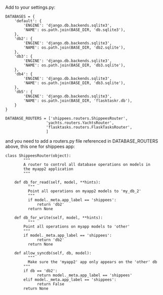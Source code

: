 Add to your settings.py:


    DATABASES = {
        'default': {
            'ENGINE': 'django.db.backends.sqlite3',
            'NAME': os.path.join(BASE_DIR, 'db.sqlite3'),
        },
        'db2': {
            'ENGINE': 'django.db.backends.sqlite3',
            'NAME': os.path.join(BASE_DIR, 'db2.sqlite'),
        },
        'db3': {
            'ENGINE': 'django.db.backends.sqlite3',
            'NAME': os.path.join(BASE_DIR, 'db3.sqlite'),
        },
        'db4': {
            'ENGINE': 'django.db.backends.sqlite3',
            'NAME': os.path.join(BASE_DIR, 'db3.sqlite'),
        },
        'db5': {
            'ENGINE': 'django.db.backends.sqlite3',
            'NAME': os.path.join(BASE_DIR, 'flasktaskr.db'),
        }
    }

    DATABASE_ROUTERS = ['shippees.routers.ShippeesRouter',
                      'yachts.routers.YachtsRouter',
                      'flasktasks.routers.FlaskTasksRouter',
                      ]


and you need to add a routers.py file referenced in DATABASE_ROUTERS above, this one for shippees app:


    class ShippeesRouter(object):
            """
            A router to control all database operations on models in
            the myapp2 application
            """
 
        def db_for_read(self, model, **hints):
              """
              Point all operations on myapp2 models to 'my_db_2'
              """
              if model._meta.app_label == 'shippees':
                  return 'db2'
              return None
 
        def db_for_write(self, model, **hints):
              """
            Point all operations on myapp models to 'other'
            """
            if model._meta.app_label == 'shippees':
                  return 'db2'
              return None
 
        def allow_syncdb(self, db, model):
              """
              Make sure the 'myapp2' app only appears on the 'other' db
            """
            if db == 'db2':
                  return model._meta.app_label == 'shippees'
            elif model._meta.app_label == 'shippees':
                  return False
            return None


